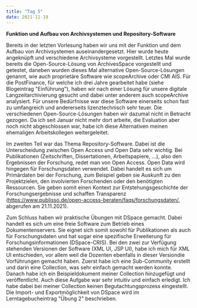 ```yaml
---
title: "Tag 5"
date: 2021-11-19
---
```


**Funktion und Aufbau von Archivsystemen und Repository-Software**

Bereits in der letzten Vorlesung haben wir uns mit der Funktion und dem Aufbau von Archivsystemen auseinandergesetzt. Hier wurde heute angeknüpft und verschiedene Archivsysteme vorgestellt. Letztes Mal wurde bereits die Open-Source-Lösung von ArchivesSpace vorgestellt und getestet, daneben wurden dieses Mal alternative Open-Source-Lösungen genannt, wie auch proprietäre Software wie scopeArchive oder CMI AIS. Für die PostFinance, für welche ich drei Jahre gearbeitet habe (siehe Blogeintrag "Einführung"), haben wir nach einer Lösung für unsere digitale Langzeitarchivierung gesucht und dabei unter anderem auch scopeArchive analysiert. Für unsere Bedürfnisse war diese Software einerseits schon fast zu umfangreich und andererseits lizenztechnisch sehr teuer. Die verschiedenen Open-Source-Lösungen haben wir dazumal nicht in Betracht gezogen. Da ich seit Januar nicht mehr dort arbeite, die Evaluation aber noch nicht abgeschlossen war, habe ich diese Alternativen meinen ehemaligen Arbeitskollegen weitergeleitet.

Im zweiten Teil war das Thema Repository-Software. Dabei ist die Unterscheidung zwischen Open Access und Open Data sehr wichtig. Bei Publikationen (Zeitschriften, Dissertationen, Arbeitspapiere, …), also den Ergebnissen der Forschung, redet man von Open Access. Open Data wird hingegen für Forschungsdaten verwendet. Dabei handelt es sich um Primärdaten bei der Forschung, zum Beispiel geben sie Auskunft zu den Projektzielen, den involvierten Forschenden oder den benötigten Ressourcen. Sie geben somit einen Kontext zur Entstehungsgeschichte der Forschungsergebnisse und schaffen Transparenz (https://www.publisso.de/open-access-beraten/faqs/forschungsdaten/, abgerufen am 21.11.2021). 

Zum Schluss haben wir praktische Übungen mit DSpace gemacht. Dabei handelt es sich um eine freie Software zum Betrieb eines Dokumentenservers. Sie eignet sich somit sowohl für Publikationen als auch für Forschungsdaten und hat sogar eine spezifische Erweiterung für Forschungsinformationen (DSpace-CRIS). Bei den zwei zur Verfügung stehenden Versionen der Software (XML UI, JSP UI), habe ich mich für XML UI entschieden, vor allem weil die Dozenten ebenfalls in dieser Versiondie Vorführungen gemacht haben. Zuerst habe ich eine Sub-Community erstellt und darin eine Collection, was sehr einfach gemacht werden konnte. Danach habe ich ein Beispieldokument meiner Collection hinzugefügt und veröffentlicht. Auch diese Aufgabe war sehr intuitiv und einfach erledigt. Ich habe dabei bei meiner Collection keinen Begutachtungsprozess eingestellt. Die Import- und Exportmöglichkeit von DSpace wird im Lerntagebucheintrag "Übung 2" beschrieben.


